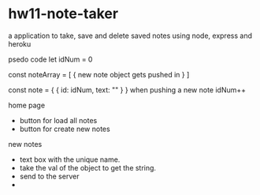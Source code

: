 # hw11-note-taker
a application to take, save and delete saved notes using node, express and heroku



psedo code
let idNum = 0

const noteArray = [
 {
   new note object gets pushed in 
 }
]

const note = {
   {
    id: idNum,
    text: ""
  }
}
when pushing a new note idNum++

home page
  - button for load all notes 
  - button for create new notes

new notes 
  - text box with the unique name. 
  - take the val of the object to get the string. 
  - send to the server 
  - 